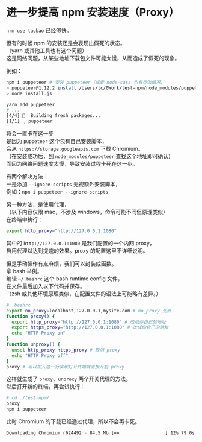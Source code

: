 # 进一步提高 npm 安装速度（Proxy）

`nrm use taobao` 已经够快。

但有的时候 npm 的安装还是会表现出假死的状态。  
（yarn 或其他工具也有这个问题）  
这是网络问题，从某些地址下载包文件可能太慢，从而造成了假死的现象。

例如：

```bash
npm i puppeteer # 安装 puppeteer（或者 node-sass 也有类似情况）
> puppeteer@1.12.2 install /Users/lc/0Work/test-npm/node_modules/puppeteer
> node install.js
```

```bash
yarn add puppeteer
# ...
[4/4] 🔨  Building fresh packages...
[1/1] ⢀ puppeteer
```

将会一直卡在这一步  
是因为 `puppeteer` 这个包有自己安装脚本，  
会从 `https://storage.googleapis.com` 下载 Chromium。  
（在安装成功后，到 `node_modules/puppeteer` 查找这个地址即可确认）  
而因为网络问题速度太慢，导致安装过程卡死在这一步。

有两个解决方法：  
一是添加 `--ignore-scripts` 无视额外安装脚本，  
例如：`npm i puppeteer --ignore-scripts`

另一种方法，是使用代理，  
（以下内容仅限 mac，不涉及 windows，命令可能不同但原理类似）  
在终端中执行：

```bash
export http_proxy="http://127.0.0.1:1080"
```

其中的 `http://127.0.0.1:1080` 是我们配置的一个内网 proxy，  
启用代理以达到提速的效果。proxy 的配置这里不详细说明。

但是手动操作有点麻烦，我们可以封装成函数。  
拿 bash 举例。  
编辑 `~/.bashrc` 这个 bash runtime config 文件，  
在文件最后加入以下代码并保存。  
（zsh 或其他环境原理类似，在配置文件的语法上可能略有差异。）

```bash
# .bashrc
export no_proxy=localhost,127.0.0.1,mysite.com # no_proxy 列表
function proxy() {
  export http_proxy="http://127.0.0.1:1080" # 改成你自己的地址
  export https_proxy="http://127.0.0.1:1080" # 改成你自己的地址
  echo "HTTP Proxy on"
}
function unproxy() {
  unset http_proxy https_proxy # 取消 proxy
  echo "HTTP Proxy off"
}
proxy # 可以加入这一行实现打开终端就直接开启 proxy
```

这样就生成了 `proxy`、`unproxy` 两个开关代理的方法。  
然后打开新的终端，再尝试执行：

```bash
# cd ./test-npm/
proxy
npm i puppeteer
```

此时 Chromium 的下载已经通过代理，所以不会再卡死。

```bash
Downloading Chromium r624492 - 84.5 Mb [==                 ] 12% 79.0s
```
